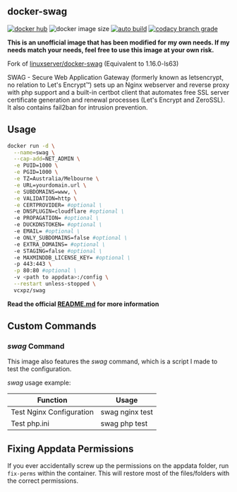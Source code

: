 ## docker-swag

[![docker hub](https://img.shields.io/badge/docker_hub-link-blue?style=for-the-badge&logo=docker)](https://hub.docker.com/r/vcxpz/swag) ![docker image size](https://img.shields.io/docker/image-size/vcxpz/swag?style=for-the-badge&logo=docker) [![auto build](https://img.shields.io/badge/docker_builds-automated-blue?style=for-the-badge&logo=docker?color=d1aa67)](https://github.com/hydazz/docker-swag/actions?query=workflow%3A"Auto+Builder+CI") [![codacy branch grade](https://img.shields.io/codacy/grade/df6f0af2764c4b55ae183c3088b9d3d8/main?style=for-the-badge&logo=codacy)](https://app.codacy.com/gh/hydazz/docker-swag)

**This is an unofficial image that has been modified for my own needs. If my needs match your needs, feel free to use this image at your own risk.**

Fork of [linuxserver/docker-swag](https://github.com/linuxserver/docker-swag/) (Equivalent to 1.16.0-ls63)

SWAG - Secure Web Application Gateway (formerly known as letsencrypt, no relation to Let's Encrypt™) sets up an Nginx webserver and reverse proxy with php support and a built-in certbot client that automates free SSL server certificate generation and renewal processes (Let's Encrypt and ZeroSSL). It also contains fail2ban for intrusion prevention.

## Usage

```bash
docker run -d \
  --name=swag \
  --cap-add=NET_ADMIN \
  -e PUID=1000 \
  -e PGID=1000 \
  -e TZ=Australia/Melbourne \
  -e URL=yourdomain.url \
  -e SUBDOMAINS=www, \
  -e VALIDATION=http \
  -e CERTPROVIDER= #optional \
  -e DNSPLUGIN=cloudflare #optional \
  -e PROPAGATION= #optional \
  -e DUCKDNSTOKEN= #optional \
  -e EMAIL= #optional \
  -e ONLY_SUBDOMAINS=false #optional \
  -e EXTRA_DOMAINS= #optional \
  -e STAGING=false #optional \
  -e MAXMINDDB_LICENSE_KEY= #optional \
  -p 443:443 \
  -p 80:80 #optional \
  -v <path to appdata>:/config \
  --restart unless-stopped \
  vcxpz/swag
```

**Read the official [README.md](https://github.com/linuxserver/docker-swag/) for more information**

## Custom Commands

### _swag_ Command

This image also features the _swag_ command, which is a script I made to test the configuration.

_swag_ usage example:

| Function                 | Usage           |
| ------------------------ | --------------- |
| Test Nginx Configuration | swag nginx test |
| Test php.ini             | swag php test   |

## Fixing Appdata Permissions

If you ever accidentally screw up the permissions on the appdata folder, run `fix-perms` within the container. This will restore most of the files/folders with the correct permissions.
